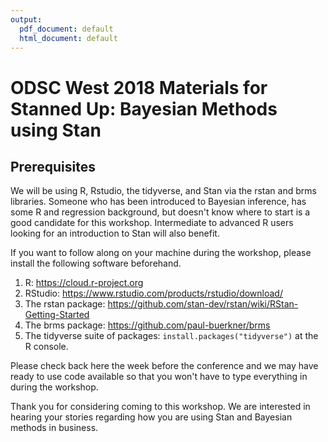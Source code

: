 ```yaml
---
output:
  pdf_document: default
  html_document: default
---
```

# ODSC West 2018 Materials for Stanned Up: Bayesian Methods using Stan

## Prerequisites

We will be using R, Rstudio, the tidyverse, and Stan via the rstan and brms libraries. Someone who has been introduced to Bayesian inference, has some R and regression background, but doesn't know where to start is a good candidate for this workshop. Intermediate to advanced R users looking for an introduction to Stan will also benefit.

If you want to follow along on your machine during the workshop, please install the following software beforehand.

1. R: https://cloud.r-project.org
2. RStudio: https://www.rstudio.com/products/rstudio/download/
3. The rstan package: https://github.com/stan-dev/rstan/wiki/RStan-Getting-Started
4. The brms package: https://github.com/paul-buerkner/brms
5. The tidyverse suite of packages: `install.packages("tidyverse")` at the R console.

Please check back here the week before the conference and we may have ready to use code available so that you won't have to type everything in during the workshop.

Thank you for considering coming to this workshop. We are interested in hearing your stories regarding how you are using Stan and Bayesian methods in business.